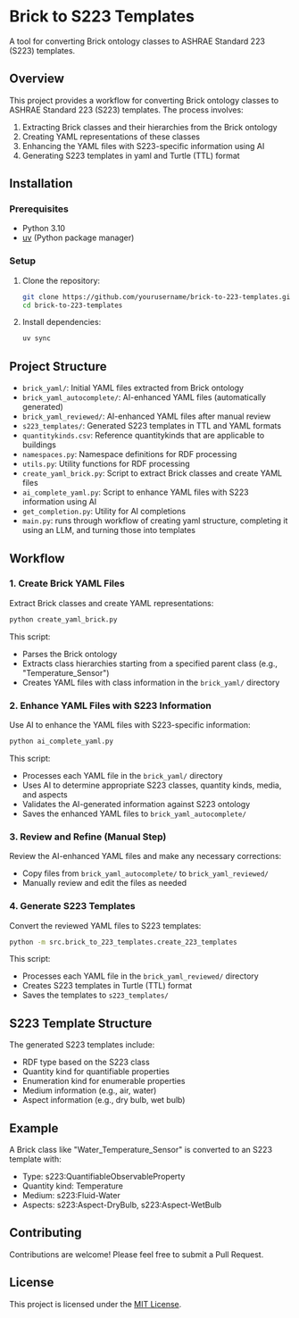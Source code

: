 # Brick to S223 Templates

A tool for converting Brick ontology classes to ASHRAE Standard 223 (S223) templates.

## Overview

This project provides a workflow for converting Brick ontology classes to ASHRAE Standard 223 (S223) templates. The process involves:

1. Extracting Brick classes and their hierarchies from the Brick ontology
2. Creating YAML representations of these classes
3. Enhancing the YAML files with S223-specific information using AI
4. Generating S223 templates in yaml and Turtle (TTL) format

## Installation

### Prerequisites

- Python 3.10
- [uv](https://github.com/astral-sh/uv) (Python package manager)

### Setup

1. Clone the repository:
   ```bash
   git clone https://github.com/yourusername/brick-to-223-templates.git
   cd brick-to-223-templates
   ```

2. Install dependencies:
   ```bash
   uv sync
   ```

## Project Structure

- `brick_yaml/`: Initial YAML files extracted from Brick ontology
- `brick_yaml_autocomplete/`: AI-enhanced YAML files (automatically generated)
- `brick_yaml_reviewed/`: AI-enhanced YAML files after manual review
- `s223_templates/`: Generated S223 templates in TTL and YAML formats
- `quantitykinds.csv`: Reference quantitykinds that are applicable to buildings
- `namespaces.py`: Namespace definitions for RDF processing
- `utils.py`: Utility functions for RDF processing
- `create_yaml_brick.py`: Script to extract Brick classes and create YAML files
- `ai_complete_yaml.py`: Script to enhance YAML files with S223 information using AI
- `get_completion.py`: Utility for AI completions
- `main.py`: runs through workflow of creating yaml structure, completing it using an LLM, and turning those into templates

## Workflow

### 1. Create Brick YAML Files

Extract Brick classes and create YAML representations:

```bash
python create_yaml_brick.py
```

This script:
- Parses the Brick ontology
- Extracts class hierarchies starting from a specified parent class (e.g., "Temperature_Sensor")
- Creates YAML files with class information in the `brick_yaml/` directory

### 2. Enhance YAML Files with S223 Information

Use AI to enhance the YAML files with S223-specific information:

```bash
python ai_complete_yaml.py
```

This script:
- Processes each YAML file in the `brick_yaml/` directory
- Uses AI to determine appropriate S223 classes, quantity kinds, media, and aspects
- Validates the AI-generated information against S223 ontology
- Saves the enhanced YAML files to `brick_yaml_autocomplete/`

### 3. Review and Refine (Manual Step)

Review the AI-enhanced YAML files and make any necessary corrections:
- Copy files from `brick_yaml_autocomplete/` to `brick_yaml_reviewed/`
- Manually review and edit the files as needed

### 4. Generate S223 Templates

Convert the reviewed YAML files to S223 templates:

```bash
python -m src.brick_to_223_templates.create_223_templates
```

This script:
- Processes each YAML file in the `brick_yaml_reviewed/` directory
- Creates S223 templates in Turtle (TTL) format
- Saves the templates to `s223_templates/`

## S223 Template Structure

The generated S223 templates include:
- RDF type based on the S223 class
- Quantity kind for quantifiable properties
- Enumeration kind for enumerable properties
- Medium information (e.g., air, water)
- Aspect information (e.g., dry bulb, wet bulb)

## Example

A Brick class like "Water_Temperature_Sensor" is converted to an S223 template with:
- Type: s223:QuantifiableObservableProperty
- Quantity kind: Temperature
- Medium: s223:Fluid-Water
- Aspects: s223:Aspect-DryBulb, s223:Aspect-WetBulb

## Contributing

Contributions are welcome! Please feel free to submit a Pull Request.

## License

This project is licensed under the [MIT License](LICENSE).
